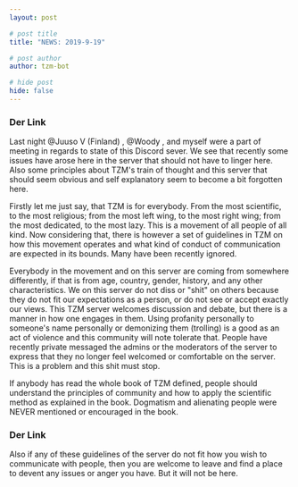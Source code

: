 ```yaml
---
layout: post

# post title
title: "NEWS: 2019-9-19"

# post author
author: tzm-bot

# hide post
hide: false
---
```


### Der Link

Last night @Juuso V (Finland) , @Woody , and myself were a part of meeting in regards to state of this Discord sever. We see that recently some issues have arose here in the server that should not have to linger here. Also some principles about TZM's train of thought and this server that should seem obvious and self explanatory seem to become a bit forgotten here.  
  
Firstly let me just say, that TZM is for everybody. From the most scientific, to the most religious; from the most left wing, to the most right wing; from the most dedicated, to the most lazy. This is a movement of all people of all kind. Now considering that, there is however a set of guidelines in TZM on how this movement operates and what kind of conduct of communication are expected in its bounds. Many have been recently ignored.  
  
Everybody in the movement and on this server are coming from somewhere differently, if that is from age, country, gender, history, and any other characteristics. We on this server do not diss or "shit" on others because they do not fit our expectations as a person, or do not see or accept exactly our views. This TZM server welcomes discussion and debate, but there is a manner in how one engages in them. Using profanity personally to someone's name personally or demonizing them (trolling) is a good as an act of violence and this community will note tolerate that. People have recently private messaged the admins or the moderators of the server to express that they no longer feel welcomed or comfortable on the server. This is a problem and this shit must stop.  
  
If anybody has read the whole book of TZM defined, people should understand the principles of community and how to apply the scientific method as explained in the book. Dogmatism and alienating people were NEVER mentioned or encouraged in the book.  


### Der Link

Also if any of these guidelines of the server do not fit how you wish to communicate with people, then you are welcome to leave and find a place to devent any issues or anger you have. But it will not be here.  



